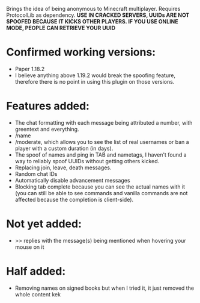 Brings the idea of being anonymous to Minecraft multiplayer. Requires ProtocolLib as dependency. <strong>USE IN CRACKED SERVERS, UUIDs ARE NOT SPOOFED BECAUSE IT KICKS OTHER PLAYERS. IF YOU USE ONLINE MODE, PEOPLE CAN RETRIEVE YOUR UUID</strong>

# Confirmed working versions:
- Paper 1.18.2
- I believe anything above 1.19.2 would break the spoofing feature, therefore there is no point in using this plugin on those versions.

# Features added:
- The chat formatting with each message being attributed a number, with greentext and everything.
- /name
- /moderate, which allows you to see the list of real usernames or ban a player with a custom duration (in days).
- The spoof of names and ping in TAB and nametags, I haven't found a way to reliably spoof UUIDs without getting others kicked.
- Replacing join, leave, death messages.
- Random chat IDs
- Automatically disable advancement messages
- Blocking tab complete because you can see the actual names with it (you can still be able to see commands and vanilla commands are not affected because the completion is client-side).

# Not yet added:
- \>\> replies with the message(s) being mentioned when hovering your mouse on it

# Half added:
- Removing names on signed books but when I tried it, it just removed the whole content kek
